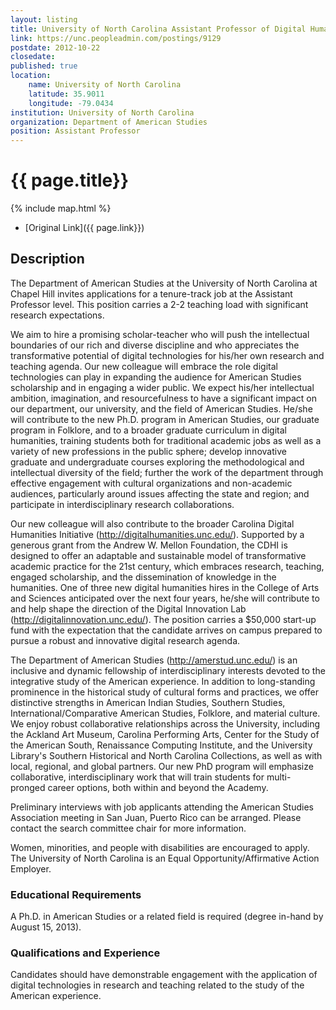 ```yaml
---
layout: listing
title: University of North Carolina Assistant Professor of Digital Humanities in American Studies
link: https://unc.peopleadmin.com/postings/9129
postdate: 2012-10-22
closedate: 
published: true
location:
    name: University of North Carolina
    latitude: 35.9011
    longitude: -79.0434
institution: University of North Carolina
organization: Department of American Studies
position: Assistant Professor
---
```



# {{ page.title}}

{% include map.html %}



* [Original Link]({{ page.link}})

## Description
The Department of American Studies at the University of North Carolina at Chapel Hill invites applications for a tenure-track job at the Assistant Professor level. This position carries a 2-2 teaching load with significant research expectations.

We aim to hire a promising scholar-teacher who will push the intellectual boundaries of our rich and diverse discipline and who appreciates the transformative potential of digital technologies for his/her own research and teaching agenda. Our new colleague will embrace the role digital technologies can play in expanding the audience for American Studies scholarship and in engaging a wider public. We expect his/her intellectual ambition, imagination, and resourcefulness to have a significant impact on our department, our university, and the field of American Studies. He/she will contribute to the new Ph.D. program in American Studies, our graduate program in Folklore, and to a broader graduate curriculum in digital humanities, training students both for traditional academic jobs as well as a variety of new professions in the public sphere; develop innovative graduate and undergraduate courses exploring the methodological and intellectual diversity of the field; further the work of the department through effective engagement with cultural organizations and non-academic audiences, particularly around issues affecting the state and region; and participate in interdisciplinary research collaborations.

Our new colleague will also contribute to the broader Carolina Digital Humanities Initiative (<http://digitalhumanities.unc.edu/>). Supported by a generous grant from the Andrew W. Mellon Foundation, the CDHI is designed to offer an adaptable and sustainable model of transformative academic practice for the 21st century, which embraces research, teaching, engaged scholarship, and the dissemination of knowledge in the humanities. One of three new digital humanities hires in the College of Arts and Sciences anticipated over the next four years, he/she will contribute to and help shape the direction of the Digital Innovation Lab (<http://digitalinnovation.unc.edu/>). The position carries a $50,000 start-up fund with the expectation that the candidate arrives on campus prepared to pursue a robust and innovative digital research agenda.

The Department of American Studies (<http://amerstud.unc.edu/>) is an inclusive and dynamic fellowship of interdisciplinary interests devoted to the integrative study of the American experience. In addition to long-standing prominence in the historical study of cultural forms and practices, we offer distinctive strengths in American Indian Studies, Southern Studies, International/Comparative American Studies, Folklore, and material culture. We enjoy robust collaborative relationships across the University, including the Ackland Art Museum, Carolina Performing Arts, Center for the Study of the American South, Renaissance Computing Institute, and the University Library's Southern Historical and North Carolina Collections, as well as with local, regional, and global partners. Our new PhD program will emphasize collaborative, interdisciplinary work that will train students for multi-pronged career options, both within and beyond the Academy.

Preliminary interviews with job applicants attending the American Studies Association meeting in San Juan, Puerto Rico can be arranged. Please contact the search committee chair for more information.

Women, minorities, and people with disabilities are encouraged to apply. The University of North Carolina is an Equal Opportunity/Affirmative Action Employer.

### Educational Requirements
A Ph.D. in American Studies or a related field is required (degree in-hand by August 15, 2013).

### Qualifications and Experience
Candidates should have demonstrable engagement with the application of digital technologies in research and teaching related to the study of the American experience.